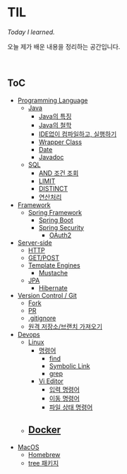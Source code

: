 # TIL

*Today I learned.*

오늘 제가 배운 내용을 정리하는 공간입니다.

<Br>

## ToC

- [Programming Language](https://github.com/youngjinmo/TIL/tree/master/programming%20languages)
  - [Java](programming%20languages/Java.md)
    - [Java의 특징](/programming%20languages/Java.md#feature)
    - [Java의 철학](/programming%20languages/Java.md#philosophy)
    - [IDE없이 컴파일하고, 실행하기](/programming%20languages/Java.md#run-compile-without-ide)
    - [Wrapper Class](/programming%20languages/Java.md#wrapper-class)
    - [Date](/programming%20languages/Java.md#date)
    - [Javadoc](/programming%20languages/Java.md#javadoc)
  - [SQL](programming%20languages/SQL.md)
    - [AND 조건 조회](programming%20languages/SQL.md#order-and)
    - [LIMIT](programming%20languages/SQL.md#limit)
    - [DISTINCT](programming%20languages/SQL.md#distinct)
    - [연산처리](programming%20languages/SQL.md#sql-math)
- [Framework](https://github.com/youngjinmo/TIL/tree/master/framework)
  - [Spring Framework](https://github.com/youngjinmo/TIL/tree/master/framework/spring)
    - [Spring Boot](https://github.com/youngjinmo/TIL/tree/master/framework/spring/spring-boot.md)
    - [Spring Security](https://github.com/youngjinmo/TIL/tree/master/framework/spring/SpringSecurity.md)
      - [OAuth2](https://github.com/youngjinmo/TIL/tree/master/framework/spring/spring-security.md#oauth2)
- [Server-side](https://github.com/youngjinmo/TIL/tree/master/server-side)
  - [HTTP](/server-side/HTTP.md)
  - [GET/POST](/server-side/HTTP.md#getpost)
  - [Template Engines](/server-side/TemplateEngines.md)
    - [Mustache](/server-side/TemplateEngines.md#mustache)
  - [JPA](/server-side/JPA.md)
    - [Hibernate](/server-side/JPA.md#hibernate)
- [Version Control / Git](/Git.md)
  - [Fork](/Git.md#git-fork)
  - [PR](/Git.md#git-pr)
  - [.gitignore](/Git.md#git-gitignore)
  - [원격 저장소/브랜치 가져오기](#git-checkout-upstream-branch)
- [Devops](https://github.com/youngjinmo/TIL/tree/master/devops)
  - [Linux](https://github.com/youngjinmo/TIL/tree/master/devops/Linux.md)
    - [명령어](https://github.com/youngjinmo/TIL/tree/master/devops/Linux.md#linux-commands)
      - [find](https://github.com/youngjinmo/TIL/tree/master/devops/Linux.md#linux-find)
      - [Symbolic Link](https://github.com/youngjinmo/TIL/tree/master/devops/Linux.md#linux-symboliclink)
      - [grep](https://github.com/youngjinmo/TIL/tree/master/devops/Linux.md#linux-grep)
    - [Vi Editor](https://github.com/youngjinmo/TIL/tree/master/devops/Linux.md#linux-vi)
      - [입력 명령어](https://github.com/youngjinmo/TIL/tree/master/devops/Linux.md#vi-input)
      - [이동 명령어](https://github.com/youngjinmo/TIL/tree/master/devops/Linux.md#vi-move)
      - [파일 상태 명령어](https://github.com/youngjinmo/TIL/tree/master/devops/Linux.md#vi-filestatus)
  - [Docker](https://github.com/youngjinmo/TIL/tree/master/devops/Docker.md)
    - 
- [MacOS](/MacOS.md)
  - [Homebrew](/MacOS.md#homebrew)
  - [tree 패키지](/MacOS.md#osx-package-tree)

<br>